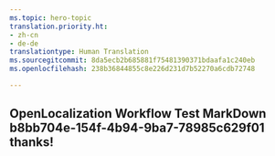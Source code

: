```yaml
---
ms.topic: hero-topic
translation.priority.ht:
- zh-cn
- de-de
translationtype: Human Translation
ms.sourcegitcommit: 8da5ecb2b685881f75481390371bdaafa1c240eb
ms.openlocfilehash: 238b36844855c8e226d231d7b52270a6cdb72748

---
```

## OpenLocalization Workflow Test MarkDown b8bb704e-154f-4b94-9ba7-78985c629f01 thanks!



<!--HONumber=Aug16_HO3-->



